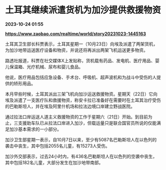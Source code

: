 # 土耳其继续派遣货机为加沙提供救援物资

**2023-10-24 01:55**

**https://www.zaobao.com/realtime/world/story20231023-1445163**

土耳其卫生部长科贾表示，土耳其星期一（10月23日）向埃及派遣了两架货机，为加沙地带运送医疗设备和物资，并说还将再派出两架飞机运送更多物资。

路透社报道，科贾在社交媒体X上发贴称，货机载有药品、发电机、医疗用品、婴儿保温箱、光疗机械、尿布和婴儿食品。

他说，医疗用品包括应急设备、手术台、呼吸机、超声波机和为战斗中受伤的人提供的矫形用品。

本月早些时候，土耳其派出三架飞机向加沙运送救援物资。星期天（22日）它向埃及派遣了一支医疗队和救援物资，称安卡拉已准备好在需要时在土耳其治疗受伤的巴勒斯坦人，并在埃及阿里什机场和拉法边境口岸建立野战医院。

通过拉法口岸运送人道主义救援物资的工作于星期六（21日）开始。到目前为止，三支援助车队已从拉法口岸进入加沙，但载运量只是联合国官员所说的仅能满足加沙基本需求的一小部分。

加沙卫生部星期一表示，自10月7日以来，至少有5087名巴勒斯坦人在以色列的袭击中丧生，其中包括2055名儿童，有15273人受伤。

加沙外交部表示，过去24小时内，有436名巴勒斯坦人在以色列的空袭中丧生，其中包括182名儿童，大部分发生在加沙地带南部。